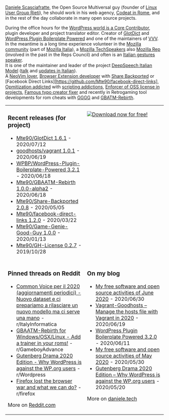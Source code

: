 [Daniele Scasciafratte](https://twitter.com/mte90net), the Open Source Multiversal guy (founder of [Linux User Group Rieti](https://lugrieti.linux.it/)), he should work in his web agency, [Codeat in Rome](https://github.com/CodeAtCode), and in the rest of the day collaborate in many open source projects.

During the office hours for the [WordPress world is a Core Contributor](https://profiles.wordpress.org/mte90/), plugin developer and project translator editor. Creator of [GlotDict](https://github.com/Mte90/GlotDict) and [WordPress Plugin Boilerplate Powered](https://github.com/WPBP/) and one of the maintainers of [VVV](https://github.com/Varying-Vagrant-Vagrants).  
In the meantime is a long time experience volunteer in the [Mozilla community](https://mozillians.org/it/u/Mte90/) (part of [Mozilla Italia](https://github.com/MozillaItalia)), a [Mozilla TechSpeakers](https://wiki.mozilla.org/TechSpeakers) also [Mozilla Rep](https://reps.mozilla.org/u/mte90/) (involved in the past in the Reps Council) and often is an [Italian gestures speaker](http://mte90.tech).  
It is one of the maintainer and leader of the project [DeepSpeech Italian Model](https://github.com/MozillaItalia/DeepSpeech-Italian-Model) ([talk](https://fosdem.org/2020/schedule/event/how_to_get_fun_with_teamwork/) and [updates in Italian](https://discourse.mozilla.org/t/common-voice-per-il-2020-aggiornamenti-periodici/51903)).  
A [NeoVim lover](https://github.com/Mte90/dotfiles), [Browser Extension developer](https://github.com/Mte90/ExtStoreStats) with [Share Backported](https://github.com/Mte90/Share-Backported) or [Facebook Direct Links][https://github.com/Mte90/facebook-direct-links], [Opmitization addicted](https://github.com/Mte90/pydal) with [scripting addictions](https://github.com/Mte90/My-Scripts), [Enforcer of OSS license in projects](https://github.com/Mte90/GH-License), [Famous typo creator fixer](https://github.com/Mte90/SyntaxAutoFix) and recently in Retrogaming tool developments for rom cheats with [GGGG](https://github.com/Mte90/Game-Genie-Good-Guy) and [GBATM-Rebirth](https://github.com/Mte90/GBAATM-Rebirth).

<table><tr><td valign="top" style="width: 50%;">

### Recent releases (for project)
<!-- recent_releases starts -->
* [Mte90/GlotDict 1.6.1](https://github.com/Mte90/GlotDict/releases/tag/1.6.1) - 2020/07/12
* [goodhosts/vagrant 1.0.1](https://github.com/goodhosts/vagrant/releases/tag/1.0.1) - 2020/06/19
* [WPBP/WordPress-Plugin-Boilerplate-Powered 3.2.1](https://github.com/WPBP/WordPress-Plugin-Boilerplate-Powered/releases/tag/3.2.1) - 2020/06/18
* [Mte90/GBAATM-Rebirth 1.0.0-alpha2](https://github.com/Mte90/GBAATM-Rebirth/releases/tag/pre-1.0.0-alpha2) - 2020/06/18
* [Mte90/Share-Backported 2.0.8](https://github.com/Mte90/Share-Backported/releases/tag/2.0.8) - 2020/05/05
* [Mte90/facebook-direct-links 1.2.0](https://github.com/Mte90/facebook-direct-links/releases/tag/1.2.0) - 2020/03/22
* [Mte90/Game-Genie-Good-Guy 1.0.0](https://github.com/Mte90/Game-Genie-Good-Guy/releases/tag/1.0.0) - 2020/01/13
* [Mte90/GH-License 0.2.7](https://github.com/Mte90/GH-License/releases/tag/0.2.7) - 2019/10/28
<!-- recent_releases ends -->
</td><td valign="top" style="width: 50%;">

[![Download now for free!](https://mte90-mte90net.netdna-ssl.com/wp-content/uploads/2019/10/cover-300x258.png)](https://daniele.tech/2019/10/contribute-to-opensource-the-right-way-book/)

</td></tr>
<tr><td valign="top" style="width: 50%;">

### Pinned threads on Reddit
<!-- reddit_pinned starts -->
* [Common Voice per il 2020 (aggiornamenti periodici) - Nuovo dataset e ci prepariamo a rilasciare un nuovo modello ma ci serve una mano](https://discourse.mozilla.org/t/common-voice-per-il-2020-aggiornamenti-periodici/51903/4) - r/ItalyInformatica
* [GBAATM-Rebirth for Windows/OSX/Linux - Add a trainer in your roms!](https://www.reddit.com/r/GameboyAdvance/comments/gzjulk/gbaatmrebirth_for_windowsosxlinux_add_a_trainer/) - r/GameboyAdvance
* [Gutenberg Drama 2020 Edition - Why WordPress is against the WP.org users](https://daniele.tech/2020/05/gutenberg-drama-2020-edition-why-wordpress-is-against-the-wp-org-users/) - r/Wordpress
* [Firefox lost the browser war and what we can do?](https://daniele.tech/2020/02/firefox-lost-the-browser-war-and-what-we-can-do/) - r/firefox
<!-- reddit_pinned ends -->
More on [Reddit.com](https://www.reddit.com/user/Mte90)
</td><td valign="top" style="width: 50%;">

### On my blog
<!-- blog starts -->
* [My free software and open source activities of June 2020](https://daniele.tech/2020/06/my-free-software-and-open-source-activities-of-june-2020/) - 2020/06/30
* [Vagrant-Goodhosts – Manage the hosts file with Vagrant in 2020](https://daniele.tech/2020/06/vagrant-goodhosts-manage-the-hosts-file-with-vagrant-in-2020/) - 2020/06/19
* [WordPress Plugin Boilerplate Powered 3.2.0](https://github.com/WPBP/WordPress-Plugin-Boilerplate-Powered/releases/tag/3.2.0) - 2020/06/11
* [My free software and open source activities of May 2020](https://daniele.tech/2020/05/my-free-software-and-open-source-activities-of-may-2020/) - 2020/05/30
* [Gutenberg Drama 2020 Edition – Why WordPress is against the WP.org users](https://daniele.tech/2020/05/gutenberg-drama-2020-edition-why-wordpress-is-against-the-wp-org-users/) - 2020/05/20
<!-- blog ends -->
More on [daniele.tech](https://daniele.tech/)
</td></tr></table>

